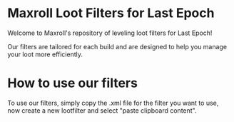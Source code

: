 # Maxroll Loot Filters for Last Epoch
Welcome to Maxroll's repository of leveling loot filters for Last Epoch!

Our filters are tailored for each build and are designed to help you manage your loot more efficiently.


# How to use our filters
To use our filters, simply copy the .xml file for the filter you want to use, now create a new lootfilter and select "paste clipboard content". 
